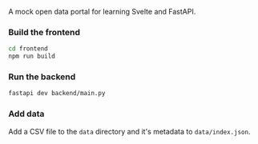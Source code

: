 A mock open data portal for learning Svelte and FastAPI.

### Build the frontend

```bash
cd frontend
npm run build
```

### Run the backend

```bash
fastapi dev backend/main.py
```

### Add data

Add a CSV file to the `data` directory and it's metadata to `data/index.json`.
